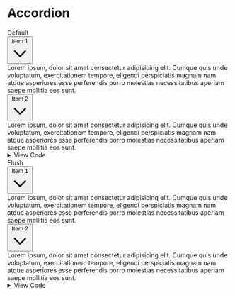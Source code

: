 # Accordion

<div class="card card-bordered mb-5" id="default">
  <div class="card-header">Default</div>
  <div class="card-body">
    <div class="accordion" id="accordionExample">
      <div class="accordion-item">
        <div class="accordion-header">
          <button
            type="button"
            data-bs-toggle="collapse"
            data-bs-target="#collapseOne"
            aria-expanded="true"
            aria-controls="collapseOne"
          >
            Item 1
            <svg
              xmlns="http://www.w3.org/2000/svg"
              class="h-5 w-5"
              fill="none"
              viewBox="0 0 24 24"
              stroke="currentColor"
              stroke-width="2"
            >
              <path
                stroke-linecap="round"
                stroke-linejoin="round"
                d="M19 9l-7 7-7-7"
              />
            </svg>
          </button>
        </div>
        <div
          id="collapseOne"
          class="accordion-body collapse show"
          aria-labelledby="headingOne"
          data-bs-parent="#accordionExample"
        >
          Lorem ipsum, dolor sit amet consectetur adipisicing elit. Cumque
          quis unde voluptatum, exercitationem tempore, eligendi
          perspiciatis magnam nam atque asperiores esse perferendis porro
          molestias necessitatibus aperiam saepe mollitia eos sunt.
        </div>
      </div>
      <div class="accordion-item">
        <div class="accordion-header">
          <button
            type="button"
            data-bs-toggle="collapse"
            data-bs-target="#collapseTwo"
            aria-expanded="true"
            aria-controls="collapseTwo"
          >
            Item 2
            <svg
              xmlns="http://www.w3.org/2000/svg"
              class="h-5 w-5"
              fill="none"
              viewBox="0 0 24 24"
              stroke="currentColor"
              stroke-width="2"
            >
              <path
                stroke-linecap="round"
                stroke-linejoin="round"
                d="M19 9l-7 7-7-7"
              />
            </svg>
          </button>
        </div>
        <div
          id="collapseTwo"
          class="accordion-body collapse"
          aria-labelledby="headingOne"
          data-bs-parent="#accordionExample"
        >
          Lorem ipsum, dolor sit amet consectetur adipisicing elit. Cumque
          quis unde voluptatum, exercitationem tempore, eligendi
          perspiciatis magnam nam atque asperiores esse perferendis porro
          molestias necessitatibus aperiam saepe mollitia eos sunt.
        </div>
      </div>
    </div>
  </div>
    <div class="code-block">
<details>
<summary>View Code</summary>

```html
<div class="accordion" id="accordionExample">
  <div class="accordion-item">
    <div class="accordion-header">
      <button
        type="button"
        data-bs-toggle="collapse"
        data-bs-target="#collapseOne"
        aria-expanded="true"
        aria-controls="collapseOne"
      >
        Item 1
        <svg
          xmlns="http://www.w3.org/2000/svg"
          class="h-5 w-5"
          fill="none"
          viewBox="0 0 24 24"
          stroke="currentColor"
          stroke-width="2"
        >
          <path
            stroke-linecap="round"
            stroke-linejoin="round"
            d="M19 9l-7 7-7-7"
          />
        </svg>
      </button>
    </div>
    <div
      id="collapseOne"
      class="accordion-body collapse show"
      aria-labelledby="headingOne"
      data-bs-parent="#accordionExample"
    >
      Lorem ipsum, dolor sit amet consectetur adipisicing elit. Cumque quis unde
      voluptatum, exercitationem tempore, eligendi perspiciatis magnam nam atque
      asperiores esse perferendis porro molestias necessitatibus aperiam saepe
      mollitia eos sunt.
    </div>
  </div>
  <div class="accordion-item">
    <div class="accordion-header">
      <button
        type="button"
        data-bs-toggle="collapse"
        data-bs-target="#collapseTwo"
        aria-expanded="true"
        aria-controls="collapseTwo"
      >
        Item 2
        <svg
          xmlns="http://www.w3.org/2000/svg"
          class="h-5 w-5"
          fill="none"
          viewBox="0 0 24 24"
          stroke="currentColor"
          stroke-width="2"
        >
          <path
            stroke-linecap="round"
            stroke-linejoin="round"
            d="M19 9l-7 7-7-7"
          />
        </svg>
      </button>
    </div>
    <div
      id="collapseTwo"
      class="accordion-body collapse"
      aria-labelledby="headingOne"
      data-bs-parent="#accordionExample"
    >
      Lorem ipsum, dolor sit amet consectetur adipisicing elit. Cumque quis unde
      voluptatum, exercitationem tempore, eligendi perspiciatis magnam nam atque
      asperiores esse perferendis porro molestias necessitatibus aperiam saepe
      mollitia eos sunt.
    </div>
  </div>
</div>
```

</details>
    </div>
  
</div>

<div class="card card-bordered mb-5" id="flush">
  <div class="card-header">Flush</div>
  <div class="card-body">
    <div class="accordion accordion-flush" id="accordionExample2">
      <div class="accordion-item">
        <div class="accordion-header">
          <button
            type="button"
            data-bs-toggle="collapse"
            data-bs-target="#collapse1"
            aria-expanded="true"
            aria-controls="collapse1"
          >
            Item 1
            <svg
              xmlns="http://www.w3.org/2000/svg"
              class="h-5 w-5 accordion-header-icon"
              fill="none"
              viewBox="0 0 24 24"
              stroke="currentColor"
              stroke-width="2"
            >
              <path
                stroke-linecap="round"
                stroke-linejoin="round"
                d="M19 9l-7 7-7-7"
              />
            </svg>
          </button>
        </div>
        <div
          id="collapse1"
          class="accordion-body collapse"
          aria-labelledby="headingOne"
          data-bs-parent="#accordionExample2"
        >
          Lorem ipsum, dolor sit amet consectetur adipisicing elit. Cumque
          quis unde voluptatum, exercitationem tempore, eligendi
          perspiciatis magnam nam atque asperiores esse perferendis porro
          molestias necessitatibus aperiam saepe mollitia eos sunt.
        </div>
      </div>
      <div class="accordion-item">
        <div class="accordion-header">
          <button
            type="button"
            data-bs-toggle="collapse"
            data-bs-target="#collapse2"
            aria-expanded="true"
            aria-controls="collapse2"
          >
            Item 2
            <svg
              xmlns="http://www.w3.org/2000/svg"
              class="h-5 w-5 accordion-header-icon"
              fill="none"
              viewBox="0 0 24 24"
              stroke="currentColor"
              stroke-width="2"
            >
              <path
                stroke-linecap="round"
                stroke-linejoin="round"
                d="M19 9l-7 7-7-7"
              />
            </svg>
          </button>
        </div>
        <div
          id="collapse2"
          class="accordion-body collapse"
          aria-labelledby="headingOne"
          data-bs-parent="#accordionExample2"
        >
          Lorem ipsum, dolor sit amet consectetur adipisicing elit. Cumque
          quis unde voluptatum, exercitationem tempore, eligendi
          perspiciatis magnam nam atque asperiores esse perferendis porro
          molestias necessitatibus aperiam saepe mollitia eos sunt.
        </div>
      </div>
    </div>
  </div>
    <div class="code-block">
<details>
<summary>View Code</summary>

```html
<div class="accordion accordion-flush" id="accordionExample2">...</div>
```

</details>
    </div>
</div>

